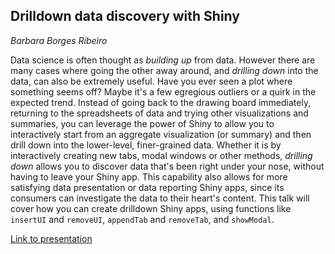 ## Drilldown data discovery with Shiny
_Barbara Borges Ribeiro_

Data science is often thought as _building up_ from data. However there are many cases where going the other away around, and _drilling down_ into the data, can also be extremely useful. Have you ever seen a plot where something seems off? Maybe it's a few egregious outliers or a quirk in the expected trend. Instead of going back to the drawing board immediately, returning to the spreadsheets of data and trying other visualizations and summaries, you can leverage the power of Shiny to allow you to interactively start from an aggregate visualization (or summary) and then drill down into the lower-level, finer-grained data. Whether it is by interactively creating new tabs, modal windows or other methods, _drilling down_ allows you to discover data that's been right under your nose, without having to leave your Shiny app. This capability also allows for more satisfying data presentation or data reporting Shiny apps, since its consumers can investigate the data to their heart's content. This talk will cover how you can create drilldown Shiny apps, using functions like `insertUI` and `removeUI`, `appendTab` and `removeTab`, and `showModal`.

[Link to presentation](https://rawgit.com/bborgesr/rstudio-conf-2018/master/presentation/presentation.html)
